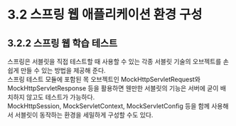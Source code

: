 # 3.2 스프링 웹 애플리케이션 환경 구성

## 3.2.2 스프링 웹 학습 테스트

스프링은 서블릿을 직접 테스트할 때 사용할 수 있는 각종 서블릿 기술의 오브젝트를 손쉽게 만들 수 있는 방법을 제공해 준다.  
스프링 테스트 모듈에 포함된 목 오브젝트인 MockHttpServletRequest와 MockHttpServletResponse 등을 활용하면 웬만한 서블릿의 기능은 서버에 굳이 배치하지 않고도 테스트가 가능하다.  
MockHttpSession, MockServletContext, MockServletConfig 등을 함께 사용해서 서블릿이 동작하는 환경을 세밀하게 구성할 수도 있다.
